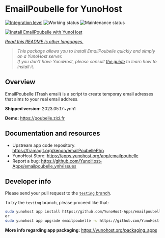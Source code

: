 <!--
N.B.: This README was automatically generated by <https://github.com/YunoHost/apps/tree/master/tools/readme_generator>
It shall NOT be edited by hand.
-->

# EmailPoubelle for YunoHost

[![Integration level](https://dash.yunohost.org/integration/emailpoubelle.svg)](https://dash.yunohost.org/appci/app/emailpoubelle) ![Working status](https://ci-apps.yunohost.org/ci/badges/emailpoubelle.status.svg) ![Maintenance status](https://ci-apps.yunohost.org/ci/badges/emailpoubelle.maintain.svg)

[![Install EmailPoubelle with YunoHost](https://install-app.yunohost.org/install-with-yunohost.svg)](https://install-app.yunohost.org/?app=emailpoubelle)

*[Read this README is other languages.](./ALL_README.md)*

> *This package allows you to install EmailPoubelle quickly and simply on a YunoHost server.*  
> *If you don't have YunoHost, please consult [the guide](https://yunohost.org/install) to learn how to install it.*

## Overview

EmailPoubelle (Trash email) is a script to create temporay email adresses that aims to your real email address.


**Shipped version:** 2023.05.17~ynh1

**Demo:** <https://poubelle.zici.fr>
## Documentation and resources

- Upstream app code repository: <https://framagit.org/kepon/emailPoubellePhp>
- YunoHost Store: <https://apps.yunohost.org/app/emailpoubelle>
- Report a bug: <https://github.com/YunoHost-Apps/emailpoubelle_ynh/issues>

## Developer info

Please send your pull request to the [`testing` branch](https://github.com/YunoHost-Apps/emailpoubelle_ynh/tree/testing).

To try the `testing` branch, please proceed like that:

```bash
sudo yunohost app install https://github.com/YunoHost-Apps/emailpoubelle_ynh/tree/testing --debug
or
sudo yunohost app upgrade emailpoubelle -u https://github.com/YunoHost-Apps/emailpoubelle_ynh/tree/testing --debug
```

**More info regarding app packaging:** <https://yunohost.org/packaging_apps>
